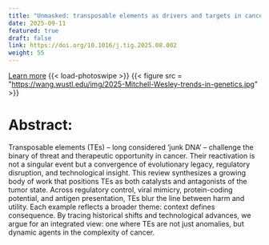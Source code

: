 ```yaml
---
title: "Unmasked: transposable elements as drivers and targets in cancer"
date: 2025-09-11
featured: true
draft: false
link: https://doi.org/10.1016/j.tig.2025.08.002
weight: 55
---
```


[Learn more](https://doi.org/10.1016/j.tig.2025.08.002)
{{< load-photoswipe >}}
{{< figure src = "https://wang.wustl.edu/img/2025-Mitchell-Wesley-trends-in-genetics.jpg" >}}

# Abstract:
Transposable elements (TEs) – long considered ‘junk DNA’ – challenge the binary of threat and therapeutic opportunity in cancer. Their reactivation is not a singular event but a convergence of evolutionary legacy, regulatory disruption, and technological insight. This review synthesizes a growing body of work that positions TEs as both catalysts and antagonists of the tumor state. Across regulatory control, viral mimicry, protein-coding potential, and antigen presentation, TEs blur the line between harm and utility. Each example reflects a broader theme: context defines consequence. By tracing historical shifts and technological advances, we argue for an integrated view: one where TEs are not just anomalies, but dynamic agents in the complexity of cancer.
